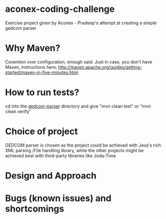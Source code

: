 aconex-coding-challenge
=======================

Exercise project given by Aconex - Pradeep's attempt at creating a simple gedcom parser

Why Maven?
=======================
Covention over configuration, enough said. 
Just in case, you don't have Maven, instructions here: http://maven.apache.org/guides/getting-started/maven-in-five-minutes.html 

How to run tests?
=======================
cd into the <a href="https://github.com/pkumar/aconex-coding-challenge/tree/master/gedcom-parser">gedcom-parser</a> directory and give "mvn clean test" or "mvn clean verify"


Choice of project
=======================
GEDCOM parser is chosen as the project could be achieved with Java's rich XML parsing /File handling library, while the other projects might be achieved best with third-party libraries like Joda-Time

Design and Approach
=======================


Bugs (known issues) and shortcomings
=====================================

